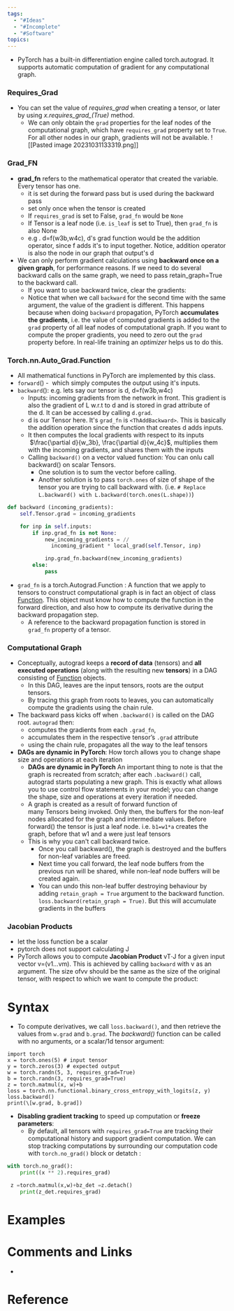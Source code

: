 ```yaml
---
tags:
  - "#Ideas"
  - "#Incomplete"
  - "#Software"
topics:
---
```

- PyTorch has a built-in differentiation engine called torch.autograd. It supports automatic computation of gradient for any computational graph.
### Requires_Grad
- You can set the value of *requires_grad* when creating a tensor, or later by using *x.requires_grad_(True)* method.
	- We can only obtain the `grad` properties for the leaf nodes of the computational graph, which have `requires_grad` property set to `True`. For all other nodes in our graph, gradients will not be available.
    ![[Pasted image 20231031133319.png]]

### Grad_FN
- **grad_fn** refers to the mathematical operator that created the variable. Every tensor has one.
	- it is set during the forward pass but is used during the backward pass
	- set only once when the tensor is created
	- If `requires_grad` is set to False, `grad_fn` would be `None`
	- If Tensor is a leaf node (i.e. `is_leaf` is set to True), then `grad_fn` is also None
	- e.g . d=f(w3b,w4c), d's grad function would be the addition operator, since f adds it's to input together. Notice, addition operator is also the node in our graph that output's d
- We can only perform gradient calculations using **backward once on a given graph**, for performance reasons. If we need to do several backward calls on the same graph, we need to pass retain_graph=True to the backward call.
	- If you want to use backward twice, clear the gradients:
	- Notice that when we call `backward` for the second time with the same argument, the value of the gradient is different. This happens because when doing `backward` propagation, PyTorch **accumulates the gradients**, i.e. the value of computed gradients is added to the `grad` property of all leaf nodes of computational graph. If you want to compute the proper gradients, you need to zero out the `grad` property before. In real-life training an _optimizer_ helps us to do this.
### Torch.nn.Auto_Grad.Function

- All mathematical functions in PyTorch are implemented by this class.
- `forward`() -  which simply computes the output using it's inputs.
- `backward`(): e.g. lets say our tensor is d, d=f(w3b,w4c)
	- Inputs: incoming gradients from the network in front. This gradient is also the gradient of L w.r.t to d and is stored in grad attribute of the d. It can be accessed by calling `d.grad`.
	- d is our Tensor here. It's `grad_fn` is `<ThAddBackward>`. This is basically the addition operation since the function that creates d adds inputs.
	- It then computes the local gradients with respect to its inputs  $\frac{\partial d}{w_3b}, \frac{\partial d}{w_4c}$, multiplies them with the incoming gradients, and shares them with the inputs
	- Calling `backward()` on a vector valued function: You can onlu call backward() on scalar Tensors. 
		- One solution is to sum the vector before calling. 
		- Another solution is to pass `torch.ones` of size of shape of the tensor you are trying to call backward with. (i.e. `# Replace L.backward() with L.backward(torch.ones(L.shape))`)
```python
def backward (incoming_gradients):
	self.Tensor.grad = incoming_gradients

	for inp in self.inputs:
		if inp.grad_fn is not None:
			new_incoming_gradients = //
			  incoming_gradient * local_grad(self.Tensor, inp)

			inp.grad_fn.backward(new_incoming_gradients)
		else:
			pass
```

 - `grad_fn` is a  torch.Autograd.Function : A function that we apply to tensors to construct computational graph is in fact an object of class [Function](https://pytorch.org/docs/stable/autograd.html#torch.autograd.Function). This object must know how to compute the function in the forward direction, and also how to compute its derivative during the backward propagation step.
    - A reference to the backward propagation function is stored in `grad_fn` property of a tensor.

### Computational Graph
- Conceptually, autograd keeps a **record of data** (tensors) and **all executed operations** (along with the resulting new **tensors**) in a DAG consisting of [Function](https://pytorch.org/docs/stable/autograd.html#torch.autograd.Function) objects.
    - In this DAG, leaves are the input tensors, roots are the output tensors.
    - By tracing this graph from roots to leaves, you can automatically compute the gradients using the chain rule.
- The backward pass kicks off when `.backward()` is called on the DAG root. `autograd` then:
    - computes the gradients from each `.grad_fn`,
    - accumulates them in the respective tensor’s `.grad` attribute
    - using the chain rule, propagates all the way to the leaf tensors
- **DAGs are dynamic in PyTorch**: How torch allows you to change shape size and operations at each iteration
    - **DAGs are dynamic in PyTorch** An important thing to note is that the graph is recreated from scratch; after each `.backward()` call, autograd starts populating a new graph. This is exactly what allows you to use control flow statements in your model; you can change the shape, size and operations at every iteration if needed.
    - A graph is created as a result of forward function of many Tensors being invoked. Only then, the buffers for the non-leaf nodes allocated for the graph and intermediate values. Before forward() the tensor is just a leaf node.
      i.e. `b1=w1*a` creates the graph, before that w1 and a were just leaf tensors
    - This is why you can't call backward twice. 
	    - Once you call backward(), the graph is destroyed and the buffers for non-leaf variables are freed.
	    - Next time you call forward, the leaf node buffers from the previous run will be shared, while non-leaf node buffers will be created again.
	    - You can undo this non-leaf buffer destroying behaviour by adding `retain_graph = True` argument to the backward function. `loss.backward(retain_graph = True)`. But this will accumulate gradients in the buffers

### Jacobian Products
- let the loss function be a scalar
- pytorch does not support calculating J
- PyTorch allows you to compute **Jacobian Product** vT⋅J for a given input vector v=(v1…vm). This is achieved by calling `backward` with v as an argument. The size ofvv should be the same as the size of the original tensor, with respect to which we want to compute the product:
# Syntax

- To compute derivatives, we call `loss.backward()`, and then retrieve the values from `w.grad` and `b.grad`. The *backward()* function can be called with no arguments, or a scalar/1d tensor argument:
```
import torch
x = torch.ones(5) # input tensor 
y = torch.zeros(3) # expected output 
w = torch.randn(5, 3, requires_grad=True) 
b = torch.randn(3, requires_grad=True) 
z = torch.matmul(x, w)+b 
loss = torch.nn.functional.binary_cross_entropy_with_logits(z, y)
loss.backward() 
print(\[w.grad, b.grad])
```
    

- **Disabling gradient tracking** to speed up computation or **freeze parameters**:
    - By default, all tensors with `requires_grad=True` are tracking their computational history and support gradient computation. We can stop tracking computations by surrounding our computation code with `torch.no_grad()` block or detatch :
```python
with torch.no_grad():
    print((x ** 2).requires_grad)

 z =torch.matmul(x,w)+bz_det =z.detach()
    print(z_det.requires_grad)
```
  
# Examples

# Comments and Links
- 
# Reference